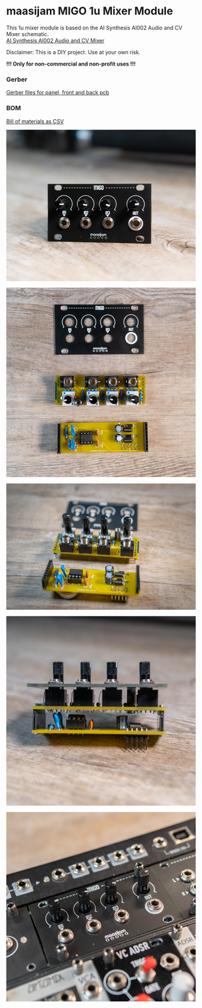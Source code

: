 <h1>maasijam MIGO 1u Mixer Module</h1>

This 1u mixer module is based on the AI Synthesis AI002 Audio and CV Mixer schematic.
<br />[AI Synthesis AI002 Audio and CV Mixer](https://aisynthesis.com/product/eurorack-audio-and-cv-mixer/)


Disclaimer: This is a DIY project. Use at your own risk.

<b>!!! Only for non-commercial and non-profit uses !!!</b>


<h3>Gerber</h3>

[Gerber files for panel, front and back pcb](gerber/)

<h3>BOM</h3>

[Bill of materials as CSV](BOM_migo.csv)



![maasijam attgo module](images/DSC03061.jpg)

![maasijam attgo module](images/DSC03070.jpg)

![maasijam attgo module](images/DSC03069.jpg)

![maasijam attgo module](images/DSC03063.jpg)

![maasijam attgo module](images/DSC03059.jpg)


